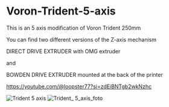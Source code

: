 # Voron-Trident-5-axis
This is an 5 axis modification of Voron Trident 250mm 

You can find two different versions of the Z-axis mechanism

DIRECT DRIVE EXTRUDER with OMG extruder

and

BOWDEN DRIVE EXTRUDER mounted at the back of the printer

https://youtube.com/@loopster77?si=zdEiBNTgb2wkNzhc




![Trident 5 axis](https://github.com/Buzzloopster/Voron-Trident-5-axis/assets/147974295/7b06920c-3dbe-4b38-a69f-46465ea3b29e)
![Trident_ 5_axis_foto](https://github.com/Buzzloopster/Voron-Trident-5-axis/assets/147974295/5af46770-2586-4164-8cbe-ade2170bd56f)
